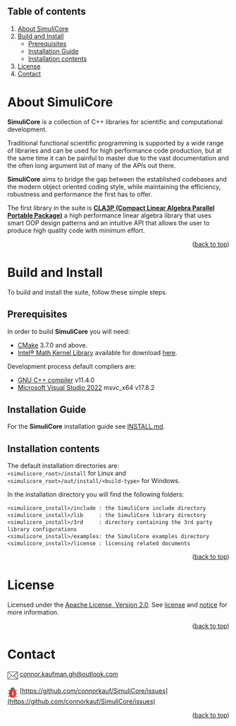 <a name="top"></a>



## Table of contents

1. [About SimuliCore](#about-simulicore)
2. [Build and Install](#build-and-install)
    - [Prerequisites](#prerequisites)
    - [Installation Guide](#installation-guide)
    - [Installation contents](#installation-contents)
3. [License](#license)
4. [Contact](#contact)




# About SimuliCore

**SimuliCore** is a collection of C++ libraries for scientific and computational development.

Traditional functional scientific programming is supported by a wide range of libraries and can be used for high performance code production, but at the same time it can be painful to master due to the vast documentation and the often long argument list of many of the APIs out there.

**SimuliCore** aims to bridge the gap between the established codebases and the modern object oriented coding style, while maintaining the efficiency, robustness and performance the first has to offer. 

The first library in the suite is [**CLA3P (Compact Linear Algebra Parallel Portable Package)**](cla3p.mod/README.md) a high performance linear algebra library that uses smart OOP design patterns and an intuitive API that allows the user to produce high quality code with minimum effort.

<p align="right">(<a href="#top">back to top</a>)</p>




# Build and Install

To build and install the suite, follow these simple steps.

## Prerequisites

In order to build **SimuliCore** you will need:
  * [CMake](https://cmake.org) 3.7.0 and above.
  * [Intel&reg; Math Kernel Library](https://www.intel.com/content/www/us/en/developer/tools/oneapi/onemkl.html) available for download [here](https://www.intel.com/content/www/us/en/developer/tools/oneapi/onemkl-download.html).

Development process default compilers are:
  * [GNU C++ compiler](https://gcc.gnu.org) v11.4.0
  * [Microsoft Visual Studio 2022](https://visualstudio.microsoft.com) msvc_x64 v17.8.2


## Installation Guide

For the **SimuliCore** installation guide see [INSTALL.md](INSTALL.md).

## Installation contents

The default installation directories are:  
`<simulicore_root>/install` for Linux and  
`<simulicore_root>/out/install/<build-type>` for Windows.

In the installation directory you will find the following folders:
  
```
<simulicore_install>/include : the SimuliCore include directory
<simulicore_install>/lib     : the SimuliCore library directory
<simulicore_install>/3rd     : directory containing the 3rd party library configurations
<simulicore_install>/examples: the SimuliCore examples directory
<simulicore_install>/license : licensing related documents
```

<p align="right">(<a href="#top">back to top</a>)</p>




# License

Licensed under the [Apache License, Version 2.0](https://www.apache.org/licenses/LICENSE-2.0). See [license](LICENSE) and [notice](NOTICE) for more information.

<p align="right">(<a href="#top">back to top</a>)</p>




# Contact

<picture><img alt="envelope" src="docs/images/icons-color/envelope.png" height=24px width=24px align="top"></picture> connor.kaufman.gh@outlook.com

<picture><img alt="bug" src="docs/images/icons-color/bug.png" height=24px width=24px align="top"></picture> [https://github.com/connorkauf/SimuliCore/issues](https://github.com/connorkauf/SimuliCore/issues)

<p align="right">(<a href="#top">back to top</a>)</p>



